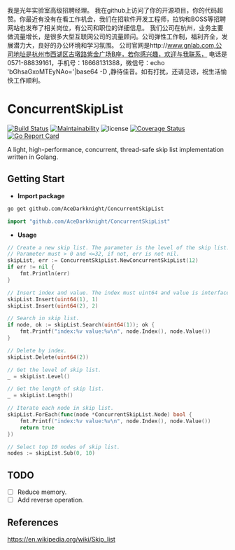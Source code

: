 我是光年实验室高级招聘经理。
我在github上访问了你的开源项目，你的代码超赞。你最近有没有在看工作机会，我们在招软件开发工程师，拉钩和BOSS等招聘网站也发布了相关岗位，有公司和职位的详细信息。
我们公司在杭州，业务主要做流量增长，是很多大型互联网公司的流量顾问。公司弹性工作制，福利齐全，发展潜力大，良好的办公环境和学习氛围。
公司官网是http://www.gnlab.com,公司地址是杭州市西湖区古墩路紫金广场B座，若你感兴趣，欢迎与我联系，
电话是0571-88839161，手机号：18668131388，微信号：echo 'bGhsaGxoMTEyNAo='|base64 -D ,静待佳音。如有打扰，还请见谅，祝生活愉快工作顺利。

# ConcurrentSkipList
[![Build Status](https://travis-ci.org/AceDarkknight/ConcurrentSkipList.svg?branch=master)](https://travis-ci.org/AceDarkknight/ConcurrentSkipList)
[![Maintainability](https://api.codeclimate.com/v1/badges/1955c229bfe0ba0a5134/maintainability)](https://codeclimate.com/github/AceDarkknight/ConcurrentSkipList/maintainability)
![license](https://img.shields.io/github/license/mashape/apistatus.svg)
[![Coverage Status](https://coveralls.io/repos/github/AceDarkknight/ConcurrentSkipList/badge.svg?branch=master)](https://coveralls.io/github/AceDarkknight/ConcurrentSkipList?branch=master)
[![Go Report Card](https://goreportcard.com/badge/github.com/AceDarkknight/ConcurrentSkipList)](https://goreportcard.com/report/github.com/AceDarkknight/ConcurrentSkipList)

A light, high-performance, concurrent, thread-safe skip list implementation written in Golang.

## Getting Start
- **Import package**

```bash
go get github.com/AceDarkknight/ConcurrentSkipList
```
```go
import "github.com/AceDarkknight/ConcurrentSkipList"
```

- **Usage**
```go
// Create a new skip list. The parameter is the level of the skip list.
// Parameter must > 0 and <=32, if not, err is not nil.
skipList, err := ConcurrentSkipList.NewConcurrentSkipList(12)
if err != nil {
    fmt.Println(err)
}

// Insert index and value. The index must uint64 and value is interface.
skipList.Insert(uint64(1), 1)
skipList.Insert(uint64(2), 2)

// Search in skip list.
if node, ok := skipList.Search(uint64(1)); ok {
	fmt.Printf("index:%v value:%v\n", node.Index(), node.Value())
}

// Delete by index.
skipList.Delete(uint64(2))

// Get the level of skip list.
_ = skipList.Level()

// Get the length of skip list.
_ = skipList.Length()

// Iterate each node in skip list.
skipList.ForEach(func(node *ConcurrentSkipList.Node) bool {
	fmt.Printf("index:%v value:%v\n", node.Index(), node.Value())
	return true
})

// Select top 10 nodes of skip list.
nodes := skipList.Sub(0, 10)
```

## TODO
- [ ] Reduce memory.
- [ ] Add reverse operation.

## References
https://en.wikipedia.org/wiki/Skip_list
